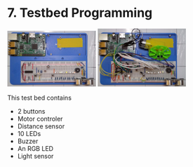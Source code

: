 # 7. Testbed Programming


<img src="2021-07-14-085053.jpg" width="40%" height="40%"> <img src="2021-07-14-085129.jpg" width="40%" height="40%"> 

This test bed contains
- 2 buttons
- Motor controler
- Distance sensor
- 10 LEDs
- Buzzer
- An RGB LED
- Light sensor

